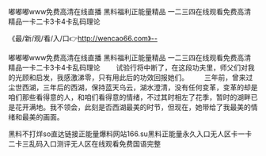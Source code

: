 嘟嘟嘟www免费高清在线直播
黑料福利正能量精品
一二三四在线观看免费高清
精品一卡二卡3卡4卡乱码理论


《最/新/观/看/入/口👉http://wencao66.com》--

嘟嘟嘟www免费高清在线直播
黑料福利正能量精品
一二三四在线观看免费高清
精品一卡二卡3卡4卡乱码理论
　　试验行将中断了，在这段功夫里，师父们对我的光顾和启发，我感激涕零，只有用此后的功效回报她们。
　　三年前，曾来过尘世西湖，三年后的西湖，保持蓝天乌云，湖水澄清，没有任何变革，变革的却是咱们那些看得意的人，和咱们看得意的情绪，不过其时相左了花季，暂时的湖畔已是花开满地。我不领会，此刻是否西湖最美的时节，但现在，她带给了我最美的情绪和最美的画面。





黑料不打烊so直达链接正能量爆料网站166.su黑料正能量永久入口无人区卡一卡二卡三乱码入口测评无人区在线观看免费国语完整
